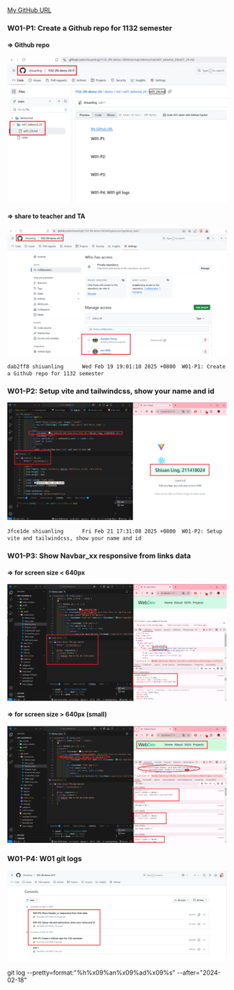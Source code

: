 [My GitHub URL](https://github.com/shiuanling/1132-2N-demo-24.git)

### W01-P1: Create a Github repo for 1132 semester
 
#### => Github repo
 
![](w01-p1-1.png)
 
#### => share to teacher and TA
 
![](w01-p1-2.png)
```
dab2ff8 shiuanling      Wed Feb 19 19:01:10 2025 +0800  W01-P1: Create a Github repo for 1132 semester
```

### W01-P2: Setup vite and tailwindcss, show your name and id
![](w01-p2.png)
```
3fce1de shiuanling      Fri Feb 21 17:31:08 2025 +0800  W01-P2: Setup vite and tailwindcss, show your name and id
```

### W01-P3: Show Navbar_xx responsive from links data
 
#### => for screen size < 640px
 
![](w01-p3-1.png)
 
#### => for screen size > 640px (small)
 
![](w01-p3-2.png)

### W01-P4: W01 git logs
![](w01-p4.png)

git log --pretty=format:"%h%x09%an%x09%ad%x09%s" --after="2024-02-18"